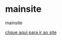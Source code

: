 # mainsite
 mainsite

 <a href="https://darcio1.github.io/mainsites/HTML/MAINPAGE/">clique aqui para ir ao site</a>
